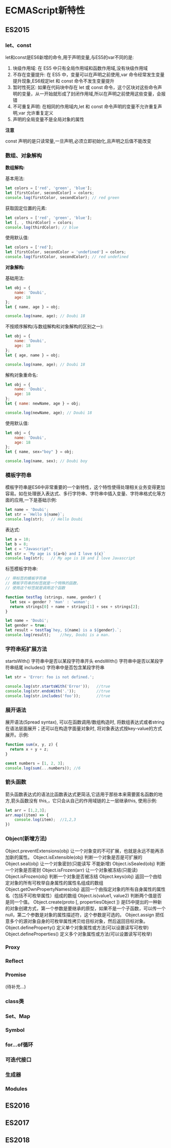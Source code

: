 # ECMAScript新特性

## ES2015

### let、const

let和const是ES6新增的命令,用于声明变量,与ES5的var不同的是:

1. 块级作用域: 在 ES5 中只有全局作用域和函数作用域,没有块级作用域
2. 不存在变量提升: 在 ES5 中，变量可以在声明之前使用,var 命令经常发生变量提升现象,ES6规定let 和 const 命令不发生变量提升
3. 暂时性死区: 如果在代码块中存在 let 或 const 命令，这个区块对这些命令声明的变量，从一开始就形成了封闭作用域,所以在声明之前使用这些变量，会报错
4. 不可重复声明: 在相同的作用域内,let 和 const 命令声明的变量不允许重复声明,var 允许重复定义
5. 声明的全局变量不是全局对象的属性

**注意**

const 声明的是只读常量,一旦声明,必须立即初始化,且声明之后值不能改变

### 数组、对象解构

**数组解构:**

基本用法:

```javascript
let colors = ['red', 'green', 'blue'];
let [firstColor, secondColor] = colors;
console.log(firstColor, secondColor); // red green
```
获取固定位置的元素:

```javascript
let colors = ['red', 'green', 'blue'];
let [, , thirdColor] = colors;
console.log(thirdColor); // blue
```
使用默认值:

```javascript
let colors = ['red'];
let [firstColor, secondColor = 'undefined'] = colors;
console.log(firstColor, secondColor); // red undefined
```
**对象解构:**

基础用法:

```javascript
let obj = {
	name: 'Doubi',
	age: 18
};
let { name, age } = obj;

console.log(name, age); // Doubi 18
```
不按顺序解构(与数组解构和对象解构的区别之一):

```javascript
let obj = {
	name: 'Doubi',
	age: 18
};
let { age, name } = obj;

console.log(name, age); // Doubi 18
```
解构对象重命名:
```javascript
let obj = {
	name: 'Doubi',
	age: 18
};
let { name: newName, age } = obj;

console.log(newName, age); // Doubi 18
```
使用默认值:

```javascript
let obj = {
	name: 'Doubi',
	age: 18
};
let { name, sex="boy" } = obj;

console.log(name, sex); // Doubi boy
```

### 模板字符串

模板字符串是ES6中非常重要的一个新特性，这个特性使得处理相关业务变得更加容易。如在处理嵌入表达式、多行字符串、字符串中插入变量、字符串格式化等方面的应用,一下是基础示例:

```javascript
let name = 'Doubi';
let str = `Hello ${name}`;
console.log(str);	// Hello Doubi
```
表达式:

```javascript
let a = 10;
let b = 8;
let c = "Javascript";
let str = `My age is ${a+b} and I love ${c}`
console.log(str);	// My age is 18 and I love Javascript
```
标签模板字符串:

```javascript
// 带标签的模板字符串
// 模板字符串的标签就是一个特殊的函数，
// 使用这个标签就是调用这个函数

function testTag (strings, name, gender) {
  let sex = gender ? 'man' : 'woman';
  return strings[0] + name + strings[1] + sex + strings[2];
}

let name = 'Doubi';
let gender = true;
let result = testTag`hey, ${name} is a ${gender}.`;
console.log(result);	//hey, Doubi is a man.
```

### 字符串拓扩展方法

startsWith() 字符串中是否以某段字符串开头
endsWith() 字符串中是否以某段字符串结尾
includes() 字符串中是否包含某段字符串

```javascript
let str = 'Error: foo is not defined.';

console.log(str.startsWith('Error'));	//true
console.log(str.endsWith('.'));			//true
console.log(str.includes('foo'));		//true
````

### 展开语法

展开语法(Spread syntax), 可以在函数调用/数组构造时, 将数组表达式或者string在语法层面展开；还可以在构造字面量对象时, 将对象表达式按key-value的方式展开。示例:

```javascript
function sum(x, y, z) {
  return x + y + z;
}

const numbers = [1, 2, 3];
console.log(sum(...numbers)); //6
```

### 箭头函数

箭头函数表达式的语法比函数表达式更简洁,它适用于那些本来需要匿名函数的地方,箭头函数没有 this,，它只会从自己的作用域链的上一层继承this, 使用示例:

```javascript
let arr = [1,2,3];
arr.map((item) => {
	console.log(item);	//1,2,3
})
```

### Object(新增方法)

Object.preventExtensions(obj)  让一个对象变的不可扩展，也就是永远不能再添加新的属性。
Object.isExtensible(obj) 判断一个对象是否是可扩展的
Object.seal(obj) 让一个对象密封(只能读写 不能新增)
Object.isSealed(obj) 判断一个对象是否密封
Object.isFrozen(arr)  让一个对象被冻结(只能读)
Object.isFrozen(obj) 判断一个对象是否被冻结
Object.keys(obj) 返回一个由给定对象的所有可枚举自身属性的属性名组成的数组
Object.getOwnPropertyNames(obj) 返回一个由指定对象的所有自身属性的属性名（包括不可枚举属性）组成的数组
Object.is(value1, value2) 判断两个值是否是同一个值。
Object.create(proto [, propertiesObject ]) 是E5中提出的一种新的对象创建方式，第一个参数是要继承的原型，如果不是一个子函数，可以传一个null，第二个参数是对象的属性描述符，这个参数是可选的。
Object.assign 把任意多个的源对象自身的可枚举属性拷贝给目标对象，然后返回目标对象。
Object.defineProperty() 定义单个对象属性或方法(可以设置读写可枚举)
Object.defineProperties() 定义多个对象属性或方法(可以设置读写可枚举)

### Proxy

### Reflect

### Promise
(待补充...)

### class类

### Set、Map

### Symbol

### for...of循环

### 可迭代接口

### 生成器

### Modules

## ES2016

## ES2017

## ES2018
